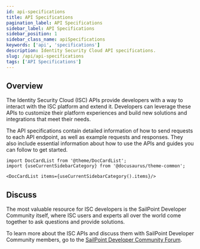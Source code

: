 ```yaml
---
id: api-specifications
title: API Specifications
pagination_label: API Specifications
sidebar_label: API Specifications
sidebar_position: 1
sidebar_class_name: apiSpecifications
keywords: ['api', 'specifications']
description: Identity Security Cloud API specifications.
slug: /api/api-specifications
tags: ['API Specifications']
---
```


## Overview 

The Identity Security Cloud (ISC) APIs provide developers with a way to interact with the ISC platform and extend it. Developers can leverage these APIs to customize their platform experiences and build new solutions and integrations that meet their needs. 

The API specifications contain detailed information of how to send requests to each API endpoint, as well as example requests and responses.  They also include essential information about how to use the APIs and guides you can follow to get started.  

```mdx-code-block
import DocCardList from '@theme/DocCardList';
import {useCurrentSidebarCategory} from '@docusaurus/theme-common';

<DocCardList items={useCurrentSidebarCategory().items}/>
```

## Discuss 

The most valuable resource for ISC developers is the SailPoint Developer Community itself, where ISC users and experts all over the world come together to ask questions and provide solutions. 

To learn more about the ISC APIs and discuss them with SailPoint Developer Community members, go to the [SailPoint Developer Community Forum](https://developer.sailpoint.com/discuss/tags/c/isc/6/apis). 
